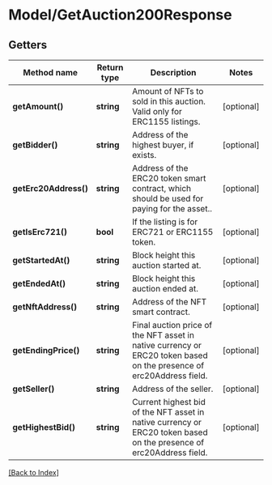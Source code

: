 # Model/GetAuction200Response

## Getters

Method name | Return type | Description | Notes
------------ | ------------- | ------------- | -------------
**getAmount()** | **string** | Amount of NFTs to sold in this auction. Valid only for ERC1155 listings. | [optional]
**getBidder()** | **string** | Address of the highest buyer, if exists. | [optional]
**getErc20Address()** | **string** | Address of the ERC20 token smart contract, which should be used for paying for the asset.. | [optional]
**getIsErc721()** | **bool** | If the listing is for ERC721 or ERC1155 token. | [optional]
**getStartedAt()** | **string** | Block height this auction started at. | [optional]
**getEndedAt()** | **string** | Block height this auction ended at. | [optional]
**getNftAddress()** | **string** | Address of the NFT smart contract. | [optional]
**getEndingPrice()** | **string** | Final auction price of the NFT asset in native currency or ERC20 token based on the presence of erc20Address field. | [optional]
**getSeller()** | **string** | Address of the seller. | [optional]
**getHighestBid()** | **string** | Current highest bid of the NFT asset in native currency or ERC20 token based on the presence of erc20Address field. | [optional]

[[Back to Index]](../index.md)

